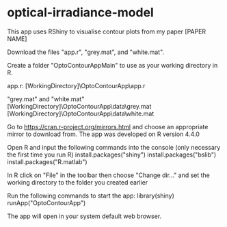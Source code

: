 # optical-irradiance-model
This app uses RShiny to visualise contour plots from my paper [PAPER NAME]


Download the files "app.r", "grey.mat", and "white.mat".

Create a folder "OptoContourAppMain" to use as your working directory in R.

app.r:
[WorkingDirectory]\OptoContourApp\app.r

"grey.mat" and "white.mat"
[WorkingDirectory]\OptoContourApp\data\grey.mat
[WorkingDirectory]\OptoContourApp\data\white.mat

Go to https://cran.r-project.org/mirrors.html and choose an appropriate mirror to download from. The app was developed on R version 4.4.0

Open R and input the following commands into the console (only necessary the first time you run R)
install.packages("shiny")
install.packages("bslib")
install.packages("R.matlab")

In R click on "File" in the toolbar then choose "Change dir..." and set the working directory to the folder you created earlier

Run the following commands to start the app:
library(shiny)
runApp("OptoContourApp")

The app will open in your system default web browser. 

